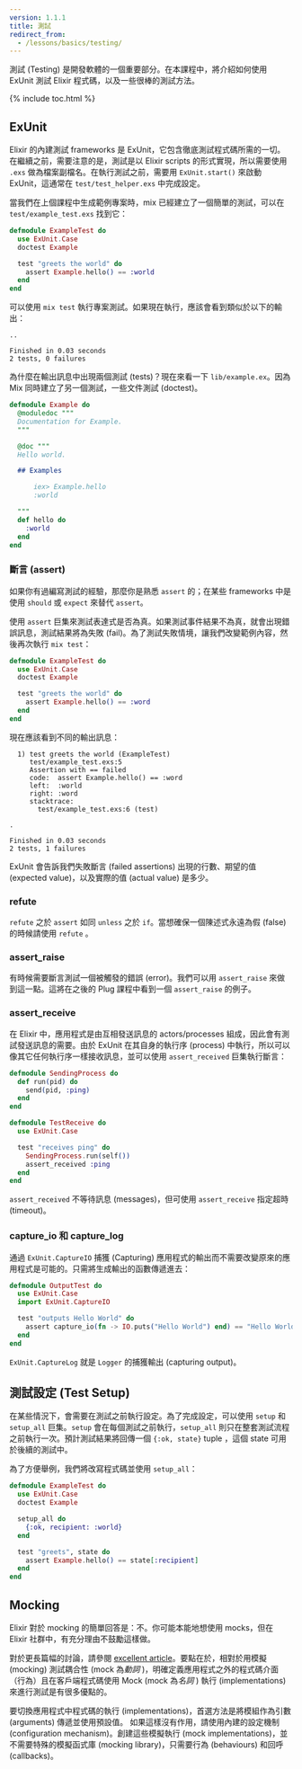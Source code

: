 ```yaml
---
version: 1.1.1
title: 測試
redirect_from:
  - /lessons/basics/testing/
---
```


測試 (Testing) 是開發軟體的一個重要部分。在本課程中，將介紹如何使用 ExUnit 測試 Elixir 程式碼，以及一些很棒的測試方法。

{% include toc.html %}

## ExUnit

Elixir 的內建測試 frameworks 是 ExUnit，它包含徹底測試程式碼所需的一切。在繼續之前，需要注意的是，測試是以 Elixir scripts 的形式實現，所以需要使用  `.exs` 做為檔案副檔名。在執行測試之前，需要用 `ExUnit.start()` 來啟動 ExUnit，這通常在 `test/test_helper.exs` 中完成設定。

當我們在上個課程中生成範例專案時，mix 已經建立了一個簡單的測試，可以在 `test/example_test.exs` 找到它：

```elixir
defmodule ExampleTest do
  use ExUnit.Case
  doctest Example

  test "greets the world" do
    assert Example.hello() == :world
  end
end
```

可以使用 `mix test` 執行專案測試。如果現在執行，應該會看到類似於以下的輸出：

```shell
..

Finished in 0.03 seconds
2 tests, 0 failures
```

為什麼在輸出訊息中出現兩個測試 (tests)？現在來看一下 `lib/example.ex`。因為 Mix 同時建立了另一個測試，一些文件測試 (doctest)。

```elixir
defmodule Example do
  @moduledoc """
  Documentation for Example.
  """

  @doc """
  Hello world.

  ## Examples

      iex> Example.hello
      :world

  """
  def hello do
    :world
  end
end
```

### 斷言 (assert)

如果你有過編寫測試的經驗，那麼你是熟悉 `assert` 的；在某些 frameworks 中是使用 `should` 或 `expect` 來替代 `assert`。

使用 `assert` 巨集來測試表達式是否為真。如果測試事件結果不為真，就會出現錯誤訊息，測試結果將為失敗 (fail)。為了測試失敗情境，讓我們改變範例內容，然後再次執行 `mix test`：

```elixir
defmodule ExampleTest do
  use ExUnit.Case
  doctest Example

  test "greets the world" do
    assert Example.hello() == :word
  end
end
```

現在應該看到不同的輸出訊息：

```shell
  1) test greets the world (ExampleTest)
     test/example_test.exs:5
     Assertion with == failed
     code:  assert Example.hello() == :word
     left:  :world
     right: :word
     stacktrace:
       test/example_test.exs:6 (test)

.

Finished in 0.03 seconds
2 tests, 1 failures
```

ExUnit 會告訴我們失敗斷言 (failed assertions) 出現的行數、期望的值 (expected value)，以及實際的值 (actual value) 是多少。

### refute

`refute` 之於 `assert` 如同 `unless` 之於 `if`。當想確保一個陳述式永遠為假 (false) 的時候請使用 `refute` 。

### assert_raise

有時候需要斷言測試一個被觸發的錯誤 (error)。我們可以用 `assert_raise` 來做到這一點。這將在之後的 Plug 課程中看到一個 `assert_raise` 的例子。

### assert_receive

在 Elixir 中，應用程式是由互相發送訊息的 actors/processes 組成，因此會有測試發送訊息的需要。由於 ExUnit 在其自身的執行序 (process) 中執行，所以可以像其它任何執行序一樣接收訊息，並可以使用 `assert_received` 巨集執行斷言： 

```elixir
defmodule SendingProcess do
  def run(pid) do
    send(pid, :ping)
  end
end

defmodule TestReceive do
  use ExUnit.Case

  test "receives ping" do
    SendingProcess.run(self())
    assert_received :ping
  end
end
```

`assert_received` 不等待訊息 (messages)，但可使用 `assert_receive` 指定超時 (timeout)。

### capture_io 和 capture_log

通過 `ExUnit.CaptureIO` 捕獲 (Capturing) 應用程式的輸出而不需要改變原來的應用程式是可能的。只需將生成輸出的函數傳遞進去：

```elixir
defmodule OutputTest do
  use ExUnit.Case
  import ExUnit.CaptureIO

  test "outputs Hello World" do
    assert capture_io(fn -> IO.puts("Hello World") end) == "Hello World\n"
  end
end
```

`ExUnit.CaptureLog` 就是 `Logger` 的捕獲輸出 (capturing output)。

## 測試設定 (Test Setup)

在某些情況下，會需要在測試之前執行設定。為了完成設定，可以使用 `setup` 和 `setup_all` 巨集。`setup` 會在每個測試之前執行，`setup_all` 則只在整套測試流程之前執行一次。預計測試結果將回傳一個 `{:ok, state}` tuple ，這個 state 可用於後續的測試中。

為了方便舉例，我們將改寫程式碼並使用 `setup_all`：

```elixir
defmodule ExampleTest do
  use ExUnit.Case
  doctest Example

  setup_all do
    {:ok, recipient: :world}
  end

  test "greets", state do
    assert Example.hello() == state[:recipient]
  end
end
```

## Mocking

Elixir 對於 mocking 的簡單回答是：不。你可能本能地想使用 mocks，但在 Elixir 社群中，有充分理由不鼓勵這樣做。

對於更長篇幅的討論，請參閱 [excellent article](http://blog.plataformatec.com.br/2015/10/mocks-and-explicit-contracts/)。要點在於，相對於用模擬 (mocking) 測試耦合性 (mock 為*動詞* )，明確定義應用程式之外的程式碼介面（行為）且在客戶端程式碼使用 Mock (mock 為*名詞* ) 執行 (implementations) 來進行測試是有很多優點的。

要切換應用程式中程式碼的執行 (implementations)，首選方法是將模組作為引數 (arguments) 傳遞並使用預設值。
如果這樣沒有作用，請使用內建的設定機制 (configuration mechanism)。創建這些模擬執行 (mock implementations)，並不需要特殊的模擬函式庫 (mocking library)，只需要行為 (behaviours) 和回呼 (callbacks)。
